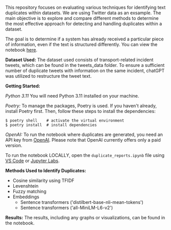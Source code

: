 This repository focuses on evaluating various techniques for identifying text duplicates within datasets. We are using Twitter data as an exsample. The main objective is to explore and compare different methods to determine the most effective approach for detecting and handling duplicates within a dataset.

The goal is to determine if a system has already received a particular piece of information, even if the text is structured differently. You can view the notebook [here](https://nbviewer.org/github/asmaatbaeen/duplicate_reports/blob/main/duplicate_reports.ipynb).

**Dataset Used:**
The dataset used consists of transport-related incident tweets, which can be found in the tweets_data folder. To ensure a sufficient number of duplicate tweets with information on the same incident, chatGPT was utilized to restructure the tweet text.

**Getting Started:**

*Python 3.11*
You will need Python 3.11 installed on your machine.

*Poetry:*
To manage the packages, Poetry is used. If you haven't already, install Poetry first. Then, follow these steps to install the dependencies:
```
$ poetry shell    # activate the virtual environment
$ poetry install  # install dependencies
```

*OpenAI:*
To run the notebook where duplicates are generated, you need an API key from [OpenAI](https://platform.openai.com/account/api-keys). Please note that OpenAI currently offers only a paid version.

To run the notebook LOCALLY, open the `duplicate_reports.ipynb` file using [VS Code](https://code.visualstudio.com/) or [Jupyter Labs](https://jupyterlab.readthedocs.io).

**Methods Used to Identify Duplicates:**
- Cosine similarity using TFIDF
- Levenshtein
- Fuzzy matching
- Embeddings 
    - Sentence transformers ('distilbert-base-nli-mean-tokens')
    - Sentence transformers ('all-MiniLM-L6-v2')



**Results:**
The results, including any graphs or visualizations, can be found in the notebook.